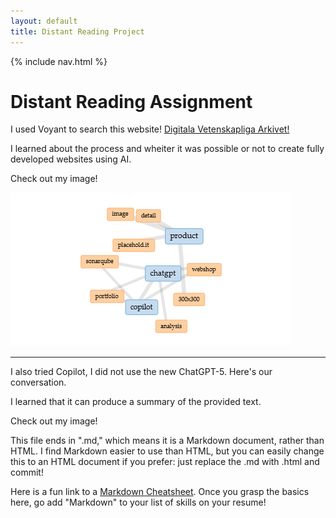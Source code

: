```yaml
---
layout: default
title: Distant Reading Project
---
```


{% include nav.html %}


# Distant Reading Assignment 

I used Voyant to search this website! [Digitala Vetenskapliga Arkivet!](https://www.diva-portal.org/smash/record.jsf?pid=diva2%3A1769082&dswid=-7566)

I learned about the process and wheiter it was possible or not to create fully developed websites using AI. 

Check out my image!

![Words from Digitala Vetenskapliga - image, detail, product, placehold.it, chatgpt, webshop, portfolio, copilot, sonarqube, analysis,300x300](Voyant.png)

---
I also tried Copilot, I did not use the new ChatGPT-5. Here's our conversation.

I learned that it can produce a summary of the provided text.

Check out my image! 
[](Copilotimg1.png)

This file ends in ".md," which means it is a Markdown document, rather than HTML. I find Markdown easier to use than HTML, but you can easily change this to an HTML document if you prefer: just replace the .md with .html and commit! 

Here is a fun link to a [Markdown Cheatsheet](https://www.markdownguide.org/cheat-sheet/). Once you grasp the basics here, go add "Markdown" to your list of skills on your resume!
